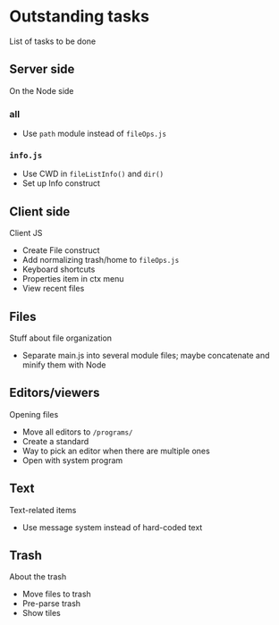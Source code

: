 # Outstanding tasks
List of tasks to be done

## Server side
On the Node side

### all
* Use `path` module instead of `fileOps.js`

### `info.js`
* Use CWD in `fileListInfo()` and `dir()`
* Set up Info construct

## Client side
Client JS

* Create File construct
* Add normalizing trash/home to `fileOps.js`
* Keyboard shortcuts
* Properties item in ctx menu
* View recent files

## Files
Stuff about file organization

* Separate main.js into several module files; maybe concatenate and minify them with Node

## Editors/viewers
Opening files

* Move all editors to `/programs/`
* Create a standard
* Way to pick an editor when there are multiple ones
* Open with system program

## Text
Text-related items

* Use message system instead of hard-coded text

## Trash
About the trash

* Move files to trash
* Pre-parse trash
* Show tiles